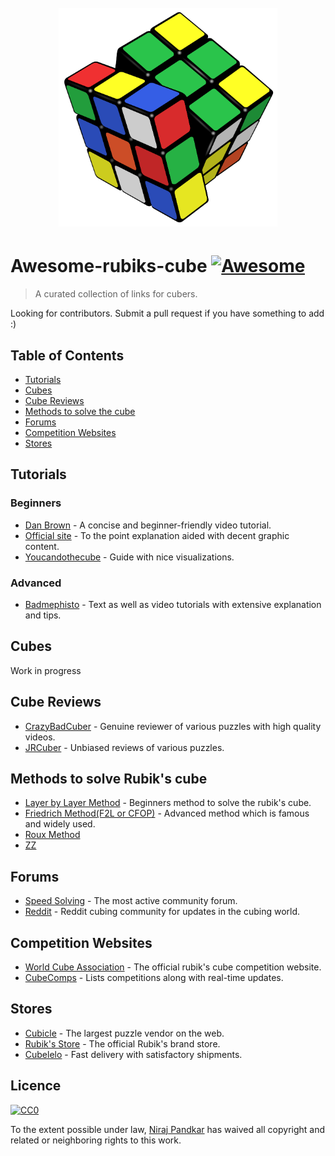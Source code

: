 <h1 align="center">
	<br>
	<img width="350" height="350" src="awesome-rubiks.png" alt="awesome">
</h1>

# Awesome-rubiks-cube [![Awesome](https://cdn.rawgit.com/sindresorhus/awesome/d7305f38d29fed78fa85652e3a63e154dd8e8829/media/badge.svg)](https://github.com/sindresorhus/awesome)

> A curated collection of links for cubers.

Looking for contributors. Submit a pull request if you have something to add :) 
## Table of Contents

* [Tutorials](#tutorials)
* [Cubes](#cubes)
* [Cube Reviews](#cube-reviews)
* [Methods to solve the cube](#methods-to-solve-the-cube)
* [Forums](#forums)
* [Competition Websites](#competition-websites)
* [Stores](#stores)

## Tutorials

### Beginners

* [Dan Brown](https://www.youtube.com/watch?v=HsQIoPyfQzM) - A concise and beginner-friendly video tutorial.
* [Official site](https://www.rubiks.com/) - To the point explanation aided with decent graphic content.
* [Youcandothecube](http://www.youcandothecube.com/secret-unlocked/solution-stage-one.aspx) - Guide with nice visualizations.

### Advanced

* [Badmephisto](http://badmephisto.com/) - Text as well as video tutorials with extensive explanation and tips.

## Cubes

Work in progress

## Cube Reviews

* [CrazyBadCuber](https://www.youtube.com/user/crazybadcuber) - Genuine reviewer of various puzzles with high quality videos.
* [JRCuber](https://www.youtube.com/user/JRCuber) - Unbiased reviews of various puzzles.

## Methods to solve Rubik's cube

* [Layer by Layer Method](https://ruwix.com/the-rubiks-cube/how-to-solve-the-rubiks-cube-beginners-method/) - Beginners method to solve the rubik's cube.
* [Friedrich Method(F2L or CFOP)](https://ruwix.com/the-rubiks-cube/advanced-cfop-fridrich/) - Advanced method which is famous and widely used.
* [Roux Method](https://www.speedsolving.com/wiki/index.php/Roux_Method)
* [ZZ](https://www.speedsolving.com/wiki/index.php/ZZ_Method)

## Forums

* [Speed Solving](https://www.speedsolving.com/) - The most active community forum. 
* [Reddit](https://www.reddit.com/r/Cubers/) - Reddit cubing community for updates in the cubing world.

## Competition Websites

* [World Cube Association](https://www.worldcubeassociation.org/competitions) - The official rubik's cube competition website.
* [CubeComps](http://cubecomps.com/) - Lists competitions along with real-time updates.

## Stores

* [Cubicle](www.thecubicle.us) - The largest puzzle vendor on the web.
* [Rubik's Store](https://www.rubiks.com/store) - The official Rubik's brand store.
* [Cubelelo](http://www.cubelelo.com/) - Fast delivery with satisfactory shipments.

## Licence

[![CC0](http://mirrors.creativecommons.org/presskit/buttons/88x31/svg/cc-zero.svg)](https://creativecommons.org/publicdomain/zero/1.0/)

To the extent possible under law, [Niraj Pandkar](https://github.com/nirajpandkar) has waived all copyright and related or neighboring rights to this work.
